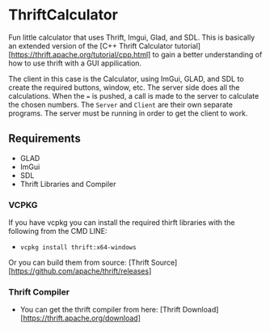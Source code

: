# ThriftCalculator
Fun little calculator that uses Thrift, Imgui, Glad, and SDL. 
This is basically an extended version of the [C++ Thrift Calculator tutorial][https://thrift.apache.org/tutorial/cpp.html] to gain a better understanding of how to 
use thrift with a GUI appilication.

The client in this case is the Calculator, using ImGui, GLAD, and SDL to create the required buttons, window, etc. The server side does all the calculations. 
When the ```=``` is pushed, a call is made to the server to calculate the chosen numbers. The ```Server``` and ```Client``` are their own separate programs. 
The server must be running in order to get the client to work. 

## Requirements
* GLAD
* ImGui
* SDL
* Thrift Libraries and Compiler

### VCPKG
If you have vcpkg you can install the required thirft libraries with the following from the CMD LINE:

* ```vcpkg install thrift:x64-windows```

Or you can build them from source: [Thrift Source][https://github.com/apache/thrift/releases]

### Thrift Compiler
* You can get the thrift compiler from here: [Thrift Download][https://thrift.apache.org/download]


